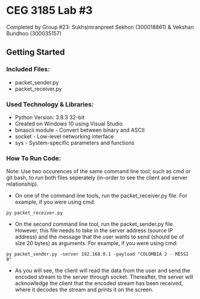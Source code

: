 # CEG 3185 Lab #3

Completed by Group #23: Sukhsimranpreet Sekhon (300018861) & Vekshan Bundhoo (300035157)

## Getting Started

### Included Files:

- packet_sender.py
- packet_receiver.py

### Used Technology & Libraries:

- Python Version: 3.8.3 32-bit
- Created on Windows 10 using Visual Studio
- binascii module - Convert between binary and ASCII
- socket - Low-level networking interface
- sys - System-specific parameters and functions

### How To Run Code:

Note: Use two occurences of the same command line tool, such as cmd or git bash, to run both files seperately (in-order to see the client and server relationship).

- On one of the command line tools, run the packet_receiver.py file. For example, if you were using cmd:

```
py packet_receiver.py
```

- On the second command line tool, run the packet_sender.py file. However, this file needs to take in the server address (source IP address) and the message that the user wants to send (should be of size 20 bytes) as arguments. For example, if you were using cmd:

```
py packet_sender.py -server 192.168.0.1 -payload "COLOMBIA 2 - MESSI 0"
```

- As you will see, the client will read the data from the user and send the encoded stream to the server through socket. Thereafter, the server will acknowledge the client that the encoded stream has been received, where it decodes the stream and prints it on the screen.
